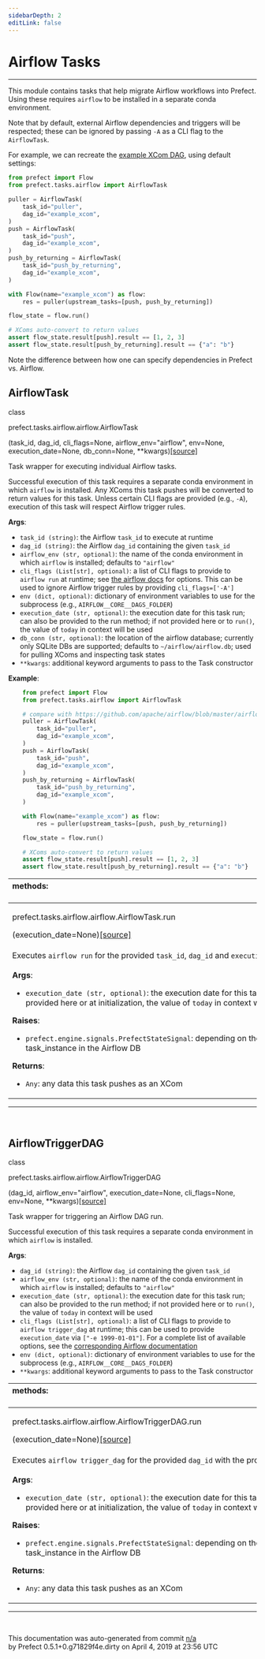 ```yaml
---
sidebarDepth: 2
editLink: false
---
```

# Airflow Tasks
---
This module contains tasks that help migrate Airflow workflows into Prefect. Using these requires `airflow` to be installed in a separate conda environment.

Note that by default, external Airflow dependencies and triggers will be respected; these can be ignored by passing `-A` as a CLI flag to the `AirflowTask`.

For example, we can recreate the [example XCom DAG](https://github.com/apache/airflow/blob/master/airflow/example_dags/example_xcom.py), using
default settings:

```python
from prefect import Flow
from prefect.tasks.airflow import AirflowTask

puller = AirflowTask(
    task_id="puller",
    dag_id="example_xcom",
)
push = AirflowTask(
    task_id="push",
    dag_id="example_xcom",
)
push_by_returning = AirflowTask(
    task_id="push_by_returning",
    dag_id="example_xcom",
)

with Flow(name="example_xcom") as flow:
    res = puller(upstream_tasks=[push, push_by_returning])

flow_state = flow.run()

# XComs auto-convert to return values
assert flow_state.result[push].result == [1, 2, 3]
assert flow_state.result[push_by_returning].result == {"a": "b"}
```

Note the difference between how one can specify dependencies in Prefect vs. Airflow.
 ## AirflowTask
 <div class='class-sig' id='prefect-tasks-airflow-airflow-airflowtask'><p class="prefect-sig">class </p><p class="prefect-class">prefect.tasks.airflow.airflow.AirflowTask</p>(task_id, dag_id, cli_flags=None, airflow_env="airflow", env=None, execution_date=None, db_conn=None, **kwargs)<span class="source"><a href="https://github.com/PrefectHQ/prefect/blob/master/src/prefect/tasks/airflow/airflow.py#L23">[source]</a></span></div>

Task wrapper for executing individual Airflow tasks.

Successful execution of this task requires a separate conda environment in which `airflow` is installed. Any XComs this task pushes will be converted to return values for this task. Unless certain CLI flags are provided (e.g., `-A`), execution of this task will respect Airflow trigger rules.

**Args**:     <ul class="args"><li class="args">`task_id (string)`: the Airflow `task_id` to execute at runtime     </li><li class="args">`dag_id (string)`: the Airflow `dag_id` containing the given `task_id`     </li><li class="args">`airflow_env (str, optional)`: the name of the conda environment in which `airflow` is installed;         defaults to `"airflow"`     </li><li class="args">`cli_flags (List[str], optional)`: a list of CLI flags to provide to `airflow run` at runtime;         see [the airflow docs](https://airflow.apache.org/cli.html#run) for options.  This can be used to ignore Airflow trigger rules         by providing `cli_flags=['-A']`     </li><li class="args">`env (dict, optional)`: dictionary of environment variables to use for         the subprocess (e.g., `AIRFLOW__CORE__DAGS_FOLDER`)     </li><li class="args">`execution_date (str, optional)`: the execution date for this task run; can also be provided to the run method;         if not provided here or to `run()`, the value of `today` in context will be used     </li><li class="args">`db_conn (str, optional)`: the location of the airflow database; currently only SQLite DBs are supported;         defaults to `~/airflow/airflow.db`; used for pulling XComs and inspecting task states     </li><li class="args">`**kwargs`: additional keyword arguments to pass to the Task constructor</li></ul>**Example**:     
```python
    from prefect import Flow
    from prefect.tasks.airflow import AirflowTask

    # compare with https://github.com/apache/airflow/blob/master/airflow/example_dags/example_xcom.py
    puller = AirflowTask(
        task_id="puller",
        dag_id="example_xcom",
    )
    push = AirflowTask(
        task_id="push",
        dag_id="example_xcom",
    )
    push_by_returning = AirflowTask(
        task_id="push_by_returning",
        dag_id="example_xcom",
    )

    with Flow(name="example_xcom") as flow:
        res = puller(upstream_tasks=[push, push_by_returning])

    flow_state = flow.run()

    # XComs auto-convert to return values
    assert flow_state.result[push].result == [1, 2, 3]
    assert flow_state.result[push_by_returning].result == {"a": "b"}

```

|methods: &nbsp;&nbsp;&nbsp;&nbsp;&nbsp;&nbsp;&nbsp;&nbsp;&nbsp;&nbsp;&nbsp;&nbsp;&nbsp;&nbsp;&nbsp;&nbsp;&nbsp;&nbsp;&nbsp;&nbsp;&nbsp;&nbsp;&nbsp;&nbsp;&nbsp;&nbsp;&nbsp;&nbsp;&nbsp;&nbsp;&nbsp;&nbsp;&nbsp;&nbsp;&nbsp;&nbsp;&nbsp;&nbsp;&nbsp;&nbsp;&nbsp;&nbsp;&nbsp;&nbsp;&nbsp;&nbsp;&nbsp;&nbsp;&nbsp;&nbsp;&nbsp;&nbsp;&nbsp;&nbsp;&nbsp;&nbsp;&nbsp;&nbsp;&nbsp;&nbsp;&nbsp;&nbsp;&nbsp;&nbsp;&nbsp;&nbsp;&nbsp;&nbsp;&nbsp;&nbsp;&nbsp;&nbsp;&nbsp;&nbsp;&nbsp;&nbsp;&nbsp;&nbsp;&nbsp;&nbsp;&nbsp;&nbsp;&nbsp;&nbsp;&nbsp;&nbsp;&nbsp;&nbsp;&nbsp;&nbsp;&nbsp;&nbsp;&nbsp;&nbsp;&nbsp;&nbsp;&nbsp;&nbsp;&nbsp;&nbsp;&nbsp;&nbsp;&nbsp;&nbsp;&nbsp;&nbsp;&nbsp;&nbsp;&nbsp;&nbsp;&nbsp;&nbsp;&nbsp;&nbsp;&nbsp;&nbsp;&nbsp;&nbsp;&nbsp;&nbsp;&nbsp;&nbsp;&nbsp;&nbsp;&nbsp;&nbsp;&nbsp;&nbsp;&nbsp;&nbsp;&nbsp;&nbsp;&nbsp;&nbsp;&nbsp;&nbsp;&nbsp;&nbsp;&nbsp;&nbsp;&nbsp;&nbsp;&nbsp;&nbsp;&nbsp;&nbsp;&nbsp;&nbsp;&nbsp;&nbsp;|
|:----|
 | <div class='method-sig' id='prefect-tasks-airflow-airflow-airflowtask-run'><p class="prefect-class">prefect.tasks.airflow.airflow.AirflowTask.run</p>(execution_date=None)<span class="source"><a href="https://github.com/PrefectHQ/prefect/blob/master/src/prefect/tasks/airflow/airflow.py#L155">[source]</a></span></div>
<p class="methods">Executes `airflow run` for the provided `task_id`, `dag_id` and `execution_date`.<br><br>**Args**:     <ul class="args"><li class="args">`execution_date (str, optional)`: the execution date for this task run;         if not provided here or at initialization, the value of `today` in context will be used</li></ul>**Raises**:     <ul class="args"><li class="args">`prefect.engine.signals.PrefectStateSignal`: depending on the state of the task_instance in the Airflow DB</li></ul>**Returns**:     <ul class="args"><li class="args">`Any`: any data this task pushes as an XCom</li></ul></p>|

---
<br>

 ## AirflowTriggerDAG
 <div class='class-sig' id='prefect-tasks-airflow-airflow-airflowtriggerdag'><p class="prefect-sig">class </p><p class="prefect-class">prefect.tasks.airflow.airflow.AirflowTriggerDAG</p>(dag_id, airflow_env="airflow", execution_date=None, cli_flags=None, env=None, **kwargs)<span class="source"><a href="https://github.com/PrefectHQ/prefect/blob/master/src/prefect/tasks/airflow/airflow.py#L184">[source]</a></span></div>

Task wrapper for triggering an Airflow DAG run.

Successful execution of this task requires a separate conda environment in which `airflow` is installed.

**Args**:     <ul class="args"><li class="args">`dag_id (string)`: the Airflow `dag_id` containing the given `task_id`     </li><li class="args">`airflow_env (str, optional)`: the name of the conda environment in which `airflow` is installed;         defaults to `"airflow"`     </li><li class="args">`execution_date (str, optional)`: the execution date for this task run; can also be provided to the run method;         if not provided here or to `run()`, the value of `today` in context will be used     </li><li class="args">`cli_flags (List[str], optional)`: a list of CLI flags to provide to `airflow trigger_dag` at runtime;         this can be used to provide `execution_date` via `["-e 1999-01-01"]`.  For a complete list of available options,         see the [corresponding Airflow documentation](https://airflow.apache.org/cli.html#trigger_dag)     </li><li class="args">`env (dict, optional)`: dictionary of environment variables to use for         the subprocess (e.g., `AIRFLOW__CORE__DAGS_FOLDER`)     </li><li class="args">`**kwargs`: additional keyword arguments to pass to the Task constructor</li></ul>

|methods: &nbsp;&nbsp;&nbsp;&nbsp;&nbsp;&nbsp;&nbsp;&nbsp;&nbsp;&nbsp;&nbsp;&nbsp;&nbsp;&nbsp;&nbsp;&nbsp;&nbsp;&nbsp;&nbsp;&nbsp;&nbsp;&nbsp;&nbsp;&nbsp;&nbsp;&nbsp;&nbsp;&nbsp;&nbsp;&nbsp;&nbsp;&nbsp;&nbsp;&nbsp;&nbsp;&nbsp;&nbsp;&nbsp;&nbsp;&nbsp;&nbsp;&nbsp;&nbsp;&nbsp;&nbsp;&nbsp;&nbsp;&nbsp;&nbsp;&nbsp;&nbsp;&nbsp;&nbsp;&nbsp;&nbsp;&nbsp;&nbsp;&nbsp;&nbsp;&nbsp;&nbsp;&nbsp;&nbsp;&nbsp;&nbsp;&nbsp;&nbsp;&nbsp;&nbsp;&nbsp;&nbsp;&nbsp;&nbsp;&nbsp;&nbsp;&nbsp;&nbsp;&nbsp;&nbsp;&nbsp;&nbsp;&nbsp;&nbsp;&nbsp;&nbsp;&nbsp;&nbsp;&nbsp;&nbsp;&nbsp;&nbsp;&nbsp;&nbsp;&nbsp;&nbsp;&nbsp;&nbsp;&nbsp;&nbsp;&nbsp;&nbsp;&nbsp;&nbsp;&nbsp;&nbsp;&nbsp;&nbsp;&nbsp;&nbsp;&nbsp;&nbsp;&nbsp;&nbsp;&nbsp;&nbsp;&nbsp;&nbsp;&nbsp;&nbsp;&nbsp;&nbsp;&nbsp;&nbsp;&nbsp;&nbsp;&nbsp;&nbsp;&nbsp;&nbsp;&nbsp;&nbsp;&nbsp;&nbsp;&nbsp;&nbsp;&nbsp;&nbsp;&nbsp;&nbsp;&nbsp;&nbsp;&nbsp;&nbsp;&nbsp;&nbsp;&nbsp;&nbsp;&nbsp;&nbsp;&nbsp;|
|:----|
 | <div class='method-sig' id='prefect-tasks-airflow-airflow-airflowtriggerdag-run'><p class="prefect-class">prefect.tasks.airflow.airflow.AirflowTriggerDAG.run</p>(execution_date=None)<span class="source"><a href="https://github.com/PrefectHQ/prefect/blob/master/src/prefect/tasks/airflow/airflow.py#L225">[source]</a></span></div>
<p class="methods">Executes `airflow trigger_dag` for the provided `dag_id` with the provided options.<br><br>**Args**:     <ul class="args"><li class="args">`execution_date (str, optional)`: the execution date for this task run;         if not provided here or at initialization, the value of `today` in context will be used</li></ul>**Raises**:     <ul class="args"><li class="args">`prefect.engine.signals.PrefectStateSignal`: depending on the state of the task_instance in the Airflow DB</li></ul>**Returns**:     <ul class="args"><li class="args">`Any`: any data this task pushes as an XCom</li></ul></p>|

---
<br>


<p class="auto-gen">This documentation was auto-generated from commit <a href='https://github.com/PrefectHQ/prefect/commit/n/a'>n/a</a> </br>by Prefect 0.5.1+0.g71829f4e.dirty on April 4, 2019 at 23:56 UTC</p>